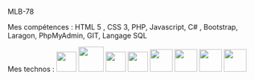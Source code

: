 MLB-78
 

Mes compétences : HTML 5 , CSS 3, PHP, Javascript, C# , Bootstrap, Laragon, PhpMyAdmin, GIT, Langage SQL




Mes technos : 
<img src="https://cdn.jsdelivr.net/gh/devicons/devicon/icons/html5/html5-original.svg" width="40px" /> 
<img src="https://cdn.jsdelivr.net/gh/devicons/devicon/icons/css3/css3-original-wordmark.svg" width="50px"/> 
<img src="https://cdn.jsdelivr.net/gh/devicons/devicon/icons/javascript/javascript-plain.svg" width="40px" />
<img src="https://cdn.jsdelivr.net/gh/devicons/devicon/icons/vscode/vscode-original.svg" width="40"/>
<img src="https://cdn.jsdelivr.net/gh/devicons/devicon/icons/php/php-original.svg" width="45"/>
<img src="https://cdn.jsdelivr.net/gh/devicons/devicon/icons/bootstrap/bootstrap-plain.svg" width="45"/>
<img src="https://cdn.jsdelivr.net/gh/devicons/devicon/icons/git/git-original.svg"  width="45" />
<img src="https://cdn.jsdelivr.net/gh/devicons/devicon/icons/mysql/mysql-original-wordmark.svg"  width="45" />
          
          

